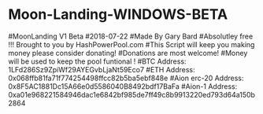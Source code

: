 # Moon-Landing-WINDOWS-BETA
#MoonLanding V1 Beta
#2018-07-22
#Made By Gary Bard
#Absolutley free !!! Brought to you by HashPowerPool.com
#This Script will keep you making money please consider donating!
#Donations are most welcome!
#Money will be used to keep the pool funtional !
#BTC Address: 1LFd286Sz9ZpiWf29AYEGvbLjaNt59Eco7
#ETH Address: 0x068ffb81fa71f774254498ffcc82b5ba5ebf848e
#Aion erc-20 Address: 0x8F5AC1881Dc15A66e0d5586040B8492bdf17BaFa
#Aion-1 Address: 0xa01e968221584946dac1e6842bf985de7ff49c8b9913220ed793d64a150b2864